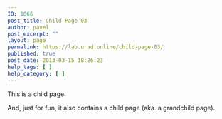 ```yaml
---
ID: 1066
post_title: Child Page 03
author: pavel
post_excerpt: ""
layout: page
permalink: https://lab.urad.online/child-page-03/
published: true
post_date: 2013-03-15 18:26:23
help_tags: [ ]
help_category: [ ]
---
```

This is a child page.

And, just for fun, it also contains a child page (aka. a grandchild page).